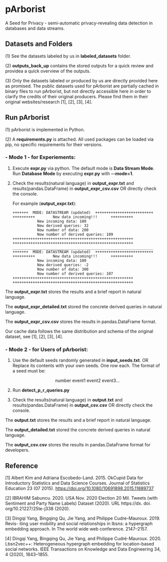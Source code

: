 # pArborist
A Seed for Privacy - semi-automatic privacy-revealing data detection in databases and data streams.

## Datasets and Folders
(1) See the datasets labeled by us in **labeled_datasets** folder. 

(2) **outputs_back_up** contains the stored outputs for a quick review and providea a quick overview of the outputs.

(3) Only the datasets labeled or produced by us are directly provided here as promised. The public datasets used for pArborist are partially cached in binary files to run pArborist, but not directly accessible here in order to clarify the credits of their original producers. Please find them in their original websites/research [1], [2], [3], [4]. 

## Run pArborist
(1) pArborist is implemented in Python.

(2) A **requirements.py** is attached. All used packages can be loaded via pip, no specific requirements for their versions.

### - Mode 1 - for Experiements:
1. Execute **expr.py** via python. The default mode is **Data Stream Mode**. Run **Database Mode** by executing **expr.py** with **--mode=1**.
2. Check the results(natural language) in **output_expr.txt** and results(pandas.DataFrame) in **output_expr_csv.csv** OR directly check the console.
   
   For example (**output_expr.txt**):
   ```
   +++++++  MODE: DATASTREAM (updated)  ++++++++++++++++++++++++++
   ++++++++++        New data incoming!!!      ++++++++++
              New incoming data: 100
              New derived queries: 32
              Now number of data: 200
              Now number of derived queries: 109
   ++++++++++++++++++++++++++++++++++++++++++++++++++++++
   ++++++++++++++++++++++++++++++++++++++++++++++++++++++
   _______________________________________________________________
   +++++++  MODE: DATASTREAM (updated)  ++++++++++++++++++++++++++
   ++++++++++        New data incoming!!!      ++++++++++
              New incoming data: 100 
              New derived queries: -2
              Now number of data: 300
              Now number of derived queries: 107
   ++++++++++++++++++++++++++++++++++++++++++++++++++++++
   ++++++++++++++++++++++++++++++++++++++++++++++++++++++
   ```
The **output_expr.txt** stores the results and a brief report in natural language.

The **output_expr_detailed.txt** stored the concrete derived queries in natural language.

The **output_expr_csv.csv** stores the results in pandas.DataFrame format.

Our cache data follows the same distribution and schema of the original dataset, see [1], [2], [3], [4].

### - Mode 2 - for Users of pArborist:
1. Use the default seeds randomly generated in **input_seeds.txt**. OR Replace its contents with your own seeds. One row each. The format of a seed must be:

   <div align="center">
    number   event1   event2   event3...
    </div>

2. Run **detect_p_r_queries.py**
3. Check the results(natural language) in **output.txt** and results(pandas.DataFrame) in **output_csv.csv** OR directly check the console.

The **output.txt** stores the results and a brief report in natural language.

The **output_detailed.txt** stored the concrete derived queries in natural language.

The **output_csv.csv** stores the results in pandas.DataFrame format for developers.

## Reference
[1] Albert Kim and Adriana Escobedo-Land. 2015. OkCupid Data for Introductory
Statistics and Data Science Courses. Journal of Statistics Education 23 (07 2015).
https://doi.org/10.1080/10691898.2015.11889737

[2] IBRAHIM Sabuncu. 2020. USA Nov. 2020 Election 20 Mil. Tweets (with Sentiment
and Party Name Labels) Dataset (2020). URL https://dx. doi. org/10.21227/25te-j338
(2020).

[3] Dingqi Yang, Bingqing Qu, Jie Yang, and Philippe Cudre-Mauroux. 2019. Revis-
iting user mobility and social relationships in lbsns: a hypergraph embedding
approach. In The world wide web conference. 2147–2157.

[4] Dingqi Yang, Bingqing Qu, Jie Yang, and Philippe Cudré-Mauroux. 2020.
Lbsn2vec++: Heterogeneous hypergraph embedding for location-based social
networks. IEEE Transactions on Knowledge and Data Engineering 34, 4 (2020),
1843–1855.
